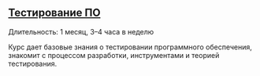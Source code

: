 ## [Тестирование ПО](https://ulearn.me/course/testing-2022/Znakomstvo_41b8e6be-7800-4c4a-9f5a-6f91dd8546cd)
Длительность: 1 месяц, 3–4 часа в неделю

Курс дает базовые знания о тестировании программного обеспечения, знакомит с процессом разработки, инструментами и теорией тестирования.
